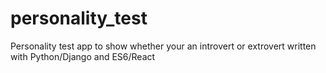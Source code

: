 # personality_test
Personality test app to show whether your an introvert or extrovert written with Python/Django and ES6/React
